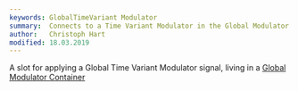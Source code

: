 ```yaml
---
keywords: GlobalTimeVariant Modulator
summary:  Connects to a Time Variant Modulator in the Global Modulator Container
author:   Christoph Hart
modified: 18.03.2019
---
```


A slot for applying a Global Time Variant Modulator signal, living in a [Global Modulator Container](/hise-modules/sound-generators/list/globalmodulatorcontainer)